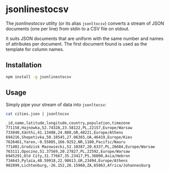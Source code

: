 # jsonlinestocsv

The _jsonlinestocsv_ utility (or its alias `jsonltocsv`) converts a stream of JSON documents (one per line) from stdin to a CSV file on stdout.

It suits JSON documents that are uniform with the same number and names of attributes per document. The first document found is used as the template for column names.

## Installation

```sh
npm install -g jsonlinestocsv
```

## Usage

Simply pipe your stream of data into `jsonltocsv`:

```sh
cat cities.json | jsonltocsv

_id,name,latitude,longitude,country,population,timezone
771158,Hajnówka,52.74328,23.58122,PL,22157,Europe/Warsaw
733840,Xánthi,41.13488,24.888,GR,48221,Europe/Athens
694216,Shepetivka,50.18545,27.06365,UA,46419,Europe/Kiev
7626461,Yaren,-0.55085,166.9252,NR,1100,Pacific/Nauru
771401,Grodzisk Mazowiecki,52.10387,20.6337,PL,26684,Europe/Warsaw
763111,Opoczno,51.37569,20.27827,PL,22592,Europe/Warsaw
6945291,Old City,31.77667,35.23417,PS,36000,Asia/Hebron
734643,Pylaía,40.59918,22.98613,GR,23494,Europe/Athens
982899,Lichtenburg,-26.152,26.15968,ZA,65863,Africa/Johannesburg
```

